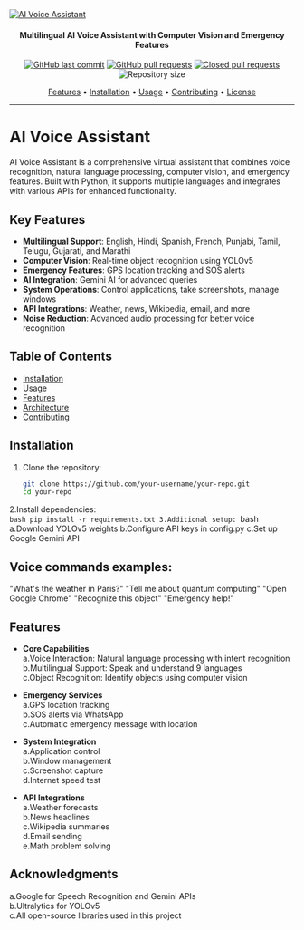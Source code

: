 <a href="https://github.com/your-username/your-repo">
  <img src="https://github.com/your-username/your-repo/blob/main/path/to/logo.jpg" alt="AI Voice Assistant">
</a>

<h4 align="center">Multilingual AI Voice Assistant with Computer Vision and Emergency Features</h4>
<p align="center">
    <a href="https://github.com/your-username/your-repo/commits/main">
    <img src="https://img.shields.io/github/last-commit/your-username/your-repo.svg?style=flat-square&logo=github&logoColor=white"
         alt="GitHub last commit"></a>
    <a href="https://github.com/your-username/your-repo/pulls">
    <img src="https://img.shields.io/github/issues-pr-raw/your-username/your-repo?style=flat-square&logo=github&logoColor=white"
         alt="GitHub pull requests"></a>
    <a href="https://github.com/your-username/your-repo/pulls?q=is%3Apr+is%3Aclosed">
    <img src="https://img.shields.io/github/issues-pr-closed-raw/your-username/your-repo?style=flat-square&logo=github&logoColor=white"
         alt="Closed pull requests"></a>
    <img src="https://img.shields.io/github/repo-size/your-username/your-repo?style=flat-square"
         alt="Repository size">
</p>
<p align="center">
  <a href="#features">Features</a> •
  <a href="#installation">Installation</a> •
  <a href="#usage">Usage</a> •
  <a href="#contributing">Contributing</a> •
  <a href="#license">License</a>
</p>

---

# AI Voice Assistant

AI Voice Assistant is a comprehensive virtual assistant that combines voice recognition, natural language processing, computer vision, and emergency features. Built with Python, it supports multiple languages and integrates with various APIs for enhanced functionality.

## Key Features

- **Multilingual Support**: English, Hindi, Spanish, French, Punjabi, Tamil, Telugu, Gujarati, and Marathi
- **Computer Vision**: Real-time object recognition using YOLOv5
- **Emergency Features**: GPS location tracking and SOS alerts
- **AI Integration**: Gemini AI for advanced queries
- **System Operations**: Control applications, take screenshots, manage windows
- **API Integrations**: Weather, news, Wikipedia, email, and more
- **Noise Reduction**: Advanced audio processing for better voice recognition

## Table of Contents

- [Installation](#installation)
- [Usage](#usage)
- [Features](#features)
- [Architecture](#architecture)
- [Contributing](#contributing)

## Installation

1. Clone the repository:
   ```bash
   git clone https://github.com/your-username/your-repo.git
   cd your-repo
2.Install dependencies:<br>
    ```bash
   pip install -r requirements.txt
3.Additional setup:
    ```bash
  a.Download YOLOv5 weights
  b.Configure API keys in config.py
  c.Set up Google Gemini API

## Voice commands examples:

"What's the weather in Paris?"
"Tell me about quantum computing"
"Open Google Chrome"
"Recognize this object"
"Emergency help!"

## Features
- **Core Capabilities**<br>
  a.Voice Interaction: Natural language processing with intent recognition <br>
  b.Multilingual Support: Speak and understand 9 languages <br>
  c.Object Recognition: Identify objects using computer vision <br>

- **Emergency Services** <br>
  a.GPS location tracking<br> 
  b.SOS alerts via WhatsApp<br>
  c.Automatic emergency message with location<br>

- **System Integration**<br>
  a.Application control<br>
  b.Window management<br>
  c.Screenshot capture<br>
  d.Internet speed test<br>

- **API Integrations**<br>
  a.Weather forecasts<br>
  b.News headlines<br>
  c.Wikipedia summaries<br>
  d.Email sending<br>
  e.Math problem solving<br>

## Acknowledgments<br>
  a.Google for Speech Recognition and Gemini APIs<br>
  b.Ultralytics for YOLOv5<br>
  c.All open-source libraries used in this project  <br>
